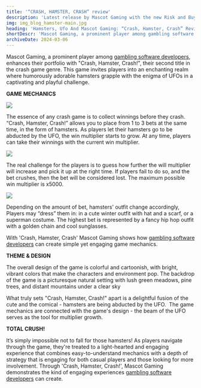 ```yaml
---
title: '“CRASH, HAMSTER, CRASH” review'
description: 'Latest release by Mascot Gaming with the new Risk and Buy feature.'
img: img_blog_hamster-main.jpg
heading: 'Hamsters, Ufo And Mascot Gaming: “Crash, Hamster, Crash” Review.'
shortDescr: 'Mascot Gaming, a prominent player among gambling software developers, enhances their portfolio with "Crash, Hamster, Crash!", their second title in the crash game genre. This game invites players into an enchanting realm where humorously adorable hamsters grapple with the enigma of UFOs in a captivating and playful challenge.'
archiveDate: 2024-03-06
---
```

Mascot Gaming, a prominent player among [gambling software developers](https://mascot.games/blog/casino-game-integration), enhances their portfolio with "Crash, Hamster, Crash!", their second title in the crash game genre. This game invites players into an enchanting realm where humorously adorable hamsters grapple with the enigma of UFOs in a captivating and playful challenge.

**GAME MECHANICS**

![](../../images/img_blog_hamster-1.jpg)

The essence of any crash game is to collect winnings before they crash. “Crash, Hamster, Crash!” allows you to place from 1 to 3 bets at the same time, in the form of hamsters. As players let their hamsters go to be abducted by the UFO, the win multiplier starts to grow. At any time, players can take their winnings with the current win multiplier. 

![](../../images/img_blog_hamster-2.jpg)

The real challenge for the players is to guess how further the will multiplier will increase and pick it up at the right time. If players fail to do so, and the bet crushes, then the bet will be considered lost. The maximum possible win multiplier is x5000. 

![](../../images/img_blog_hamster-3.jpg)

Depending on the amount of bet, hamsters' outfit change accordingly, Players may “dress” them in: in a cute winter outfit with hat and a scarf, or a superman costume. The highest bet is represented by a fancy hip hop outfit with a golden chain and cool sunglasses.

With 'Crash, Hamster, Crash' Mascot Gaming shows how [gambling software developers](https://mascot.games/blog/casino-game-integration) can create simple yet engaging game mechanics.

**THEME & DESIGN**

The overall design of the game is colorful and cartoonish, with bright, vibrant colors that make the characters and environment pop. The backdrop of the game is a picturesque natural setting with lush green meadows, pine trees, and distant mountains under a clear sky

What truly sets "Crash, Hamster, Crash!" apart is a delightful fusion of the cute and the comical - hamsters are being abducted by the UFO.  The game mechanics are connected with the game's design - the beam of the UFO serves as the tool for multiplier growth. 

**TOTAL CRUSH!**

It’s simply impossible not to fall for those hamsters! As players navigate through the game, they're treated to a light-hearted and engaging experience that combines easy-to-understand mechanics with a depth of strategy that is engaging for both casual players and those looking for more involvement. Through 'Crash, Hamster, Crash!', Mascot Gaming demonstrates the kind of engaging experiences [gambling software developers](https://mascot.games/blog/casino-game-integration) can create.
